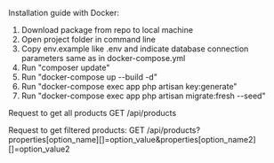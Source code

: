 Installation guide with Docker:

1. Download package from repo to local machine
2. Open project folder in command line
3. Copy env.example like .env and indicate database connection parameters same as in docker-compose.yml
4. Run "composer update"
5. Run "docker-compose up --build -d"
6. Run "docker-compose exec app php artisan key:generate"
7. Run "docker-compose exec app php artisan migrate:fresh --seed"

Request to get all products
    GET /api/products

Request to get filtered products:
    GET /api/products?properties[option_name][]=option_value&properties[option_name2][]=option_value2



